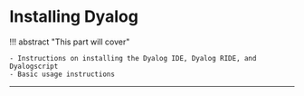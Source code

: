 # Installing Dyalog

!!! abstract "This part will cover"

    - Instructions on installing the Dyalog IDE, Dyalog RIDE, and Dyalogscript
    - Basic usage instructions

---
